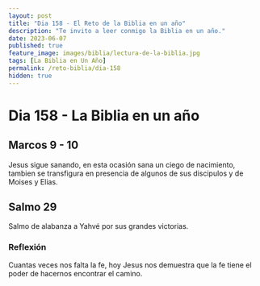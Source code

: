```yaml
---
layout: post
title: "Dia 158 - El Reto de la Biblia en un año"
description: "Te invito a leer conmigo la Biblia en un año."
date: 2023-06-07
published: true
feature_image: images/biblia/lectura-de-la-biblia.jpg
tags: [La Biblia en Un Año]
permalink: /reto-biblia/dia-158
hidden: true
---
```


# Dia 158 - La Biblia en un año

## Marcos 9 - 10
Jesus sigue sanando, en esta ocasión sana un ciego de nacimiento, tambien se transfigura en presencia de algunos de sus discipulos y de Moises y Elias.

## Salmo 29
Salmo de alabanza a Yahvé por sus grandes victorias.

### Reflexión 
Cuantas veces nos falta la fe, hoy Jesus nos demuestra que la fe tiene el poder de hacernos encontrar el camino.

